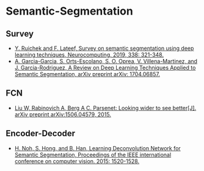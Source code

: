 # Semantic-Segmentation
## Survey

* [Y. Ruichek and F. Lateef, Survey on semantic segmentation using deep learning techniques, Neurocomputing, 2019, 338: 321-348.](https://www.sciencedirect.com/science/article/abs/pii/S092523121930181X)
* [A. Garcia-Garcia, S. Orts-Escolano, S. O. Oprea, V. Villena-Martinez, and J. Garcia-Rodriguez, A Review on Deep Learning Techniques Applied to Semantic Segmentation, arXiv preprint arXiv: 1704.06857.](https://arxiv.org/abs/1704.06857)

## FCN

* [Liu W, Rabinovich A, Berg A C. Parsenet: Looking wider to see better[J]. arXiv preprint arXiv:1506.04579, 2015.](https://arxiv.org/abs/1506.04579)

## Encoder-Decoder

* [H. Noh, S. Hong, and B. Han, Learning Deconvolution Network for Semantic Segmentation, Proceedings of the IEEE international conference on computer vision. 2015: 1520-1528.](https://www.cv-foundation.org/openaccess/content_iccv_2015/html/Noh_Learning_Deconvolution_Network_ICCV_2015_paper.html)
